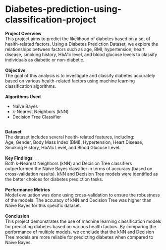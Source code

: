 # Diabetes-prediction-using-classification-project
<b>Project Overview</b><br>
This project aims to predict the likelihood of diabetes based on a set of health-related factors. Using a Diabetes Prediction Dataset, we explore the relationships between factors such as age, BMI, hypertension, heart disease, smoking history, HbA1c level, and blood glucose levels to classify individuals as diabetic or non-diabetic.<br>
<br>
<b>Objective</b><br>
The goal of this analysis is to investigate and classify diabetes accurately based on various health-related factors using machine learning classification algorithms.<br>
<br>
<b>Algorithms Used</b><br>
<ul>
  <li>Naïve Bayes</li>
  <li>k-Nearest Neighbors (kNN)</li>
  <li>Decision Tree Classifier</li>
</ul>
<br>
<b>Dataset</b><br>
The dataset includes several health-related features, including:<br>
Age,
Gender,
Body Mass Index (BMI),
Hypertension,
Heart Disease,
Smoking History,
HbA1c Level, and
Blood Glucose Level.<br>
<br>
<b>Key Findings</b><br>
Both k-Nearest Neighbors (kNN) and Decision Tree classifiers outperformed the Naïve Bayes classifier in terms of accuracy (based on cross-validation results).
kNN and Decision Tree models were identified as the better choices for diabetes prediction tasks.<br>
<br>
<b>Performance Metrics</b><br>
Model evaluation was done using cross-validation to ensure the robustness of the models.
The accuracy of kNN and Decision Tree was higher than Naïve Bayes for this specific dataset.<br>
<br>
<b>Conclusion</b><br>
This project demonstrates the use of machine learning classification models for predicting diabetes based on various health factors. By comparing the performance of multiple models, we conclude that the kNN and Decision Tree models are more reliable for predicting diabetes when compared to Naïve Bayes.


